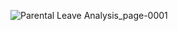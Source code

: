 ![Parental Leave Analysis_page-0001](https://github.com/iamgakash/Projects/assets/159927555/8ce6f211-1130-452e-9927-84aa9fdf0b46)

